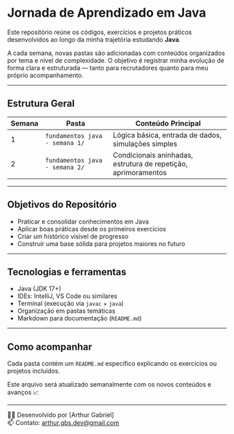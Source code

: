#  Jornada de Aprendizado em Java

Este repositório reúne os códigos, exercícios e projetos práticos desenvolvidos ao longo da minha trajetória estudando **Java**.

A cada semana, novas pastas são adicionadas com conteúdos organizados por tema e nível de complexidade. O objetivo é registrar minha evolução de forma clara e estruturada — tanto para recrutadores quanto para meu próprio acompanhamento.

---

##  Estrutura Geral

| Semana | Pasta                    | Conteúdo Principal                                       |
|--------|--------------------------|-----------------------------------------------------------|
| 1      | `fundamentos java - semana 1/`      | Lógica básica, entrada de dados, simulações simples            |
| 2      | `fundamentos java - semana 2/`      | Condicionais aninhadas, estrutura de repetição, aprimoramentos |

---

##  Objetivos do Repositório

- Praticar e consolidar conhecimentos em Java
- Aplicar boas práticas desde os primeiros exercícios
- Criar um histórico visível de progresso
- Construir uma base sólida para projetos maiores no futuro

---

##  Tecnologias e ferramentas

- Java (JDK 17+)
- IDEs: IntelliJ, VS Code ou similares
- Terminal (execução via `javac` + `java`)
- Organização em pastas temáticas
- Markdown para documentação (`README.md`)

---

##  Como acompanhar

Cada pasta contém um `README.md` específico explicando os exercícios ou projetos incluídos.

Este arquivo será atualizado semanalmente com os novos conteúdos e avanços 📈

---

🧑‍💻 Desenvolvido por [Arthur Gabriel]  
📫 Contato: [arthur.gbs.dev@gmail.com](mailto:arthur.gbs.dev@gmail.com)

